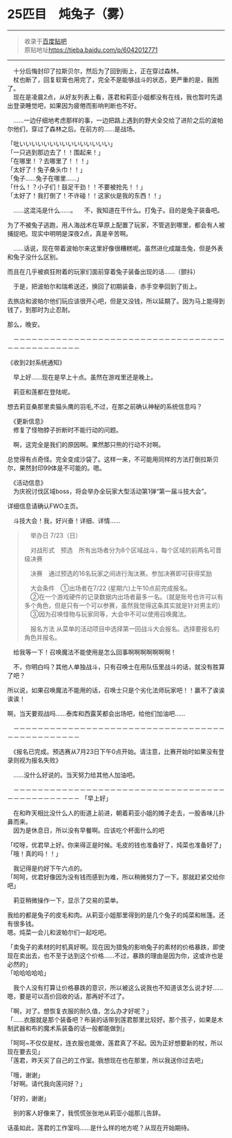 # 25匹目　炖兔子（雾）

---

> 收录于[百度贴吧](https://tieba.baidu.com/f?kw=在vrmmo中当起了召唤士)      
> 原贴地址<https://tieba.baidu.com/p/6042012771> 

---

　十分后悔封印了拉斯贝尔，然后为了回到街上，正在穿过森林。  
　杖也断了，回复软膏也用完了，完全不是能够战斗的状态，更严重的是，我困了。  
　现在是凌晨2点，从好友列表上看，莲君和莉亚小姐都没有在线，我也暂时先退出登录睡觉吧，如果因为疲倦而影响判断也不好。  

　……一边仔细地考虑那样的事，一边把路上遇到的野犬全交给了进阶之后的波帕尔他们，穿过了森林之后。在前方的……是战场。

「吡いいいいいいいいいいいいいいい」  
「一只逃到那边去了！！围起来！」  
「在哪里！？去哪里了！！！」  
「太好了！兔子桑头巾！！」  
「兔子……兔子在哪里……」  
「什么！？小子们！鼓足干劲！！不要被抢先！！」  
「太好了！我打倒了！不许碰！！这家伙是我的东西！！」  

　……这混沌是什么……。
　不，我知道在干什么。打兔子。目的是兔子装备吧。

为了不被兔子逃跑，用人海战术在草原上配置了玩家，不管逃到哪里，都会有人被捕捉吧。现实中明明是深夜2点，真是辛苦啊。

　……话说，现在带着波帕尔来这里好像很糟糕呢。虽然进化成蹴击兔，但是外表和兔子没什么区别。

而且在几乎被疯狂附着的玩家们面前穿着兔子装备出现的话……（颤抖）

　于是，把波帕尔和瑞希送还，换回了初期装备，赤手空拳回到了街上。

去旅店和波帕尔他们玩应该很开心吧，但是又没钱，所以延期了。因为马上能得到钱了，到那时为止忍耐。

那么，晚安。

　－－－－－－－－－－－－－－－－－－－－－－－－－－－－－－－－－－－－－－－－－－－－－－－

《收到2封系统通知》

　早上好……现在是早上十点。虽然在游戏里还是晚上。

　莉亚和莲都在登陆呢。

想去莉亚桑那里卖猫头鹰的羽毛,不过，在那之前确认神秘的系统信息吗？

　《更新信息》  
　修复了怪物脖子折断时不能行动的问题。  

　啊，这完全是我们的原因啊。果然那只熊的行动不对啊。

总觉得有点奇怪。完全变成沙袋了。这样一来，不可能用同样的方法打倒拉斯贝尔，果然封印99体是不可能的。嗯。

　《活动信息》  
　为庆祝讨伐区域boss，将会举办全玩家大型活动第1弹“第一届斗技大会”。  

详细信息请确认FWO主页。

　斗技大会！我，好兴奋！详细、详情……

>　举办日 7/23（日）  
>  
>　对战形式　预选　所有出场者分为8个区域战斗，每个区域的前两名可晋级决赛  
>  
>　决赛　通过预选的16名玩家之间进行淘汰赛。参加决赛即可获得奖励  
>  
>　大会条件　①出场者在7/22 (星期六)上午10点前完成报名。  
>　②在一个游戏硬件的记录数据内出场者最多一名。（就是账号也许可以有多个角色，但是只有一个可以参赛，虽然我觉得这条其实就是针对男主的）  
>　③因为召唤怪物与玩家同等，大会中不可以使用召唤魔法。  
>  
>　报名方法 从菜单的活动项目中选择第一回战斗大会报名。选择要报名的角色并报名。  

　给我等一下！召唤魔法不能使用是怎么回事啊啊啊啊啊啊啊！


　不，你明白吗？其他人单独战斗，只有召唤士在用队伍里战斗的话，就没有胜算了吧？

所以说，如果召唤魔法不能用的话，召唤士只是个劣化法师玩家吧！！赢不了诶诶诶诶！


啊，当天要观战吗……泰库和西露芙都会出场吧，给他们加油吧……

　－－－－－－－－－－－－－－－－－－－－－－－－－－－－－－－－－－－－－－－－－－－－－－－

　《报名已完成。预选赛从7月23日下午0点开始。请注意，比赛开始时如果没有登录则视为报名失败》

　……没什么好说的。当天努力给其他人加油吧。

 　－－－－－－－－－－－－－－－－－－－－－－－－－－－－－－－－－－－－－－－－－－－－－－－
「早上好」

　在和昨天相比没什么人的街道上前进，朝着莉亚小姐的摊子走去，一股香味儿扑鼻而来。  
　因为是休息日，所以没有早餐啊。应该吃个杯面什么的吧  

「哎呀，优君早上好。你来得正是时候。毛皮的钱也准备好了，炖菜也准备好了」  
「哦！真的吗！！」  

　我记得是约好下午六点的。  
「呵呵，优君好像因为没有钱而感到为难，所以稍微努力了一下。那就赶紧交给你吧」  

　莉亚稍微操作一下，显示了交易的菜单。

我给的都是兔子的皮毛和肉。从莉亚小姐那里得到的是几个兔子的炖菜和帐篷。还有很多钱。  
嗯。炖菜一会儿和波帕尔们一起吃吧。  

「卖兔子的素材的时机真好啊。现在因为猎兔的影响兔子的素材的价格暴跌，即使现在卖出去，也不至于达到这个价格……不过，暴跌的理由是因为你，这或许也是必然的」  
「哈哈哈哈哈」  

　我个人没有打算让价格暴跌的意识，所以被这么说我也不知道该怎么说才好……嗯，要是可以高价回收的话，那再好不过了。

「啊，对了。想恢复衣服的耐久值，怎么办才好呢？」  
「……衣服就是那个装备吧？布装的话带到莲君那里比较好。那个孩子，如果是木制武器和布的魔术系装备的话一般都能做到」  

「呵呵~不仅仅是杖，连衣服也能做，莲君真了不起。因为正好想要新的杖，所以现在要去见」  
「莲君，昨天买了自己的工作室。我想现在也在那里，所以我送你过去吧」  

「哦，谢谢」  
「好啊。请代我向莲问好？」  

「好的，谢谢」

　别的客人好像来了，我慌慌张张地从莉亚小姐那儿告辞。

话虽如此，莲君的工作室吗……是什么样的地方呢？从现在开始期待。
